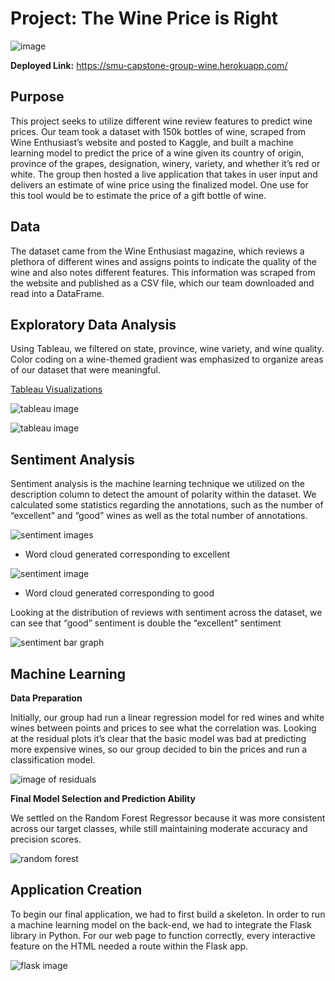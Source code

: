 # Project: The Wine Price is Right
![image](https://github.com/poojanagrecha/Wine-Prediction-Analysis/blob/master/Images/Wine%20Prediction%20Analysis.jpg)

<b>Deployed Link:</b> https://smu-capstone-group-wine.herokuapp.com/

## Purpose

This project seeks to utilize different wine review features to predict wine prices. Our team took a dataset with 150k bottles of wine, scraped from Wine Enthusiast’s website and posted to Kaggle, and built a machine learning model to predict the price of a wine given its country of origin, province of the grapes, designation, winery, variety, and whether it’s red or white. The group then hosted a live application that takes in user input and delivers an estimate of wine price using the finalized model. One use for this tool would be to estimate the price of a gift bottle of wine.

## Data

The dataset came from the Wine Enthusiast magazine, which reviews a plethora of different wines and assigns points to indicate the quality of the wine and also notes different features. This information was scraped from the website and published as a CSV file, which our team downloaded and read into a DataFrame.  

## Exploratory Data Analysis 

Using Tableau, we filtered on state, province, wine variety, and wine quality. Color coding on a wine-themed gradient was emphasized to organize areas of our dataset that were meaningful. 

[Tableau Visualizations](https://public.tableau.com/profile/pooja.nagrecha#!/vizhome/Wine_15999265262760/Sheet8)

![tableau image](https://github.com/poojanagrecha/Wine-Prediction-Analysis/blob/master/Images/Tableau.png)

![tableau image](https://github.com/poojanagrecha/Wine-Prediction-Analysis/blob/master/Images/Tableau2.png)

## Sentiment Analysis 

Sentiment analysis is the machine learning technique we utilized on the description column to detect the amount of polarity within the dataset. We calculated some statistics regarding the annotations, such as the number of “excellent” and “good” wines as well as the total number of annotations. 

![sentiment images](https://github.com/poojanagrecha/Wine-Prediction-Analysis/blob/master/Images/SA.png)
- Word cloud generated corresponding to excellent

![sentiment image](https://github.com/poojanagrecha/Wine-Prediction-Analysis/blob/master/Images/SA2.png)
- Word cloud generated corresponding to good

Looking at the distribution of reviews with sentiment across the dataset, we can see that “good” sentiment is double the “excellent” sentiment

![sentiment bar graph](https://github.com/poojanagrecha/Wine-Prediction-Analysis/blob/master/Images/SA3.png)

## Machine Learning

<b>Data Preparation </b>

Initially, our group had run a linear regression model for red wines and white wines between points and prices to see what the correlation was. Looking at the residual plots it’s clear that the basic model was bad at predicting more expensive wines, so our group decided to bin the prices and run a classification model.

![image of residuals](https://github.com/poojanagrecha/Wine-Prediction-Analysis/blob/master/Images/residuals.png)

<b> Final Model Selection and Prediction Ability </b>

We settled on the Random Forest Regressor because it was more consistent across our target classes, while still maintaining moderate accuracy and precision scores. 

![random forest](https://github.com/poojanagrecha/Wine-Prediction-Analysis/blob/master/Images/randomforest.png)

## Application Creation 
To begin our final application, we had to first build a skeleton. In order to run a machine learning model on the back-end, we had to integrate the Flask library in Python. For our web page to function correctly, every interactive feature on the HTML needed a route within the Flask app. 

![flask image](https://github.com/poojanagrecha/Wine-Prediction-Analysis/blob/master/Images/flask.png)







